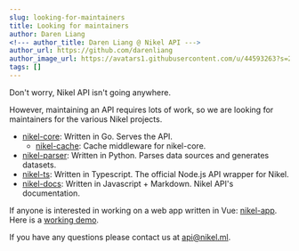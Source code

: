 ```yaml
---
slug: looking-for-maintainers
title: Looking for maintainers
author: Daren Liang
<!--- author_title: Daren Liang @ Nikel API --->
author_url: https://github.com/darenliang
author_image_url: https://avatars1.githubusercontent.com/u/44593263?s=200&v=4
tags: []
---
```


Don't worry, Nikel API isn't going anywhere.

However, maintaining an API requires lots of work, so we are looking for maintainers for the various Nikel projects.

* [nikel-core](https://github.com/nikel-api/nikel): Written in Go. Serves the API.
  * [nikel-cache](https://github.com/nikel-api/nikel-cache): Cache middleware for nikel-core.
* [nikel-parser](https://github.com/nikel-api/nikel-parser): Written in Python. Parses data sources and generates datasets.
* [nikel-ts](https://github.com/nikel-api/nikel-ts): Written in Typescript. The official Node.js API wrapper for Nikel.
* [nikel-docs](https://github.com/nikel-api/nikel-docs): Written in Javascript + Markdown. Nikel API's documentation.

If anyone is interested in working on a web app written in Vue: [nikel-app](https://github.com/nikel-api/nikel-app). Here is a [working demo](https://nikel-api.github.io/nikel-app/).

If you have any questions please contact us at [api@nikel.ml](mailto:api@nikel.ml).